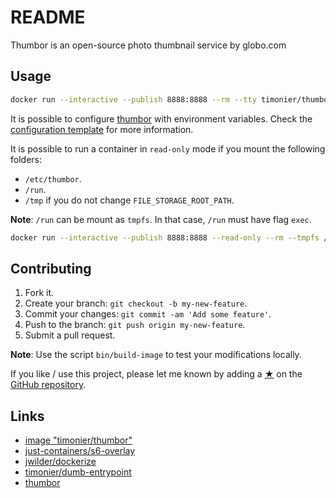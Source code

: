 # README

Thumbor is an open-source photo thumbnail service by globo.com

## Usage

```sh
docker run --interactive --publish 8888:8888 --rm --tty timonier/thumbor
```

It is possible to configure [thumbor](https://github.com/thumbor/thumbor) with environment variables. Check the [configuration template](https://github.com/timonier/thumbor/blob/master/src/rootfs/etc/thumbor/thumbor.conf) for more information.

It is possible to run a container in `read-only` mode if you mount the following folders:
* `/etc/thumbor`.
* `/run`.
* `/tmp` if you do not change `FILE_STORAGE_ROOT_PATH`.

__Note__: `/run` can be mount as `tmpfs`. In that case, `/run` must have flag `exec`.

```sh
docker run --interactive --publish 8888:8888 --read-only --rm --tmpfs /run:exec --tmpfs /tmp --tty --volume /etc/thumbor timonier/thumbor
```

## Contributing

1. Fork it.
2. Create your branch: `git checkout -b my-new-feature`.
3. Commit your changes: `git commit -am 'Add some feature'`.
4. Push to the branch: `git push origin my-new-feature`.
5. Submit a pull request.

__Note__: Use the script `bin/build-image` to test your modifications locally.

If you like / use this project, please let me known by adding a [★](https://help.github.com/articles/about-stars/) on the [GitHub repository](https://github.com/timonier/nginx).

## Links

* [image "timonier/thumbor"](https://hub.docker.com/r/timonier/thumbor/)
* [just-containers/s6-overlay](https://github.com/just-containers/s6-overlay)
* [jwilder/dockerize](https://github.com/jwilder/dockerize)
* [timonier/dumb-entrypoint](https://github.com/timonier/dumb-entrypoint)
* [thumbor](https://github.com/thumbor/thumbor)
